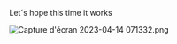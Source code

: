 Let´s hope this time it works

![Capture d'écran 2023-04-14 071332.png](/posts/capture-d'écran-2023-04-14-071332.png/)